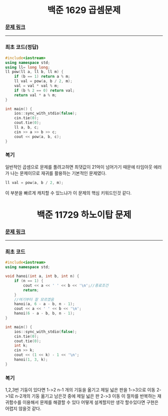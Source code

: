 <h1 align="center">백준 1629 곱셈문제</h1>

### [문제 링크](https://www.acmicpc.net/problem/1629 "1629 곱셈")
---
### 최초 코드(정답)
```cpp
#include<iostream>
using namespace std;
using ll= long long;
ll pow(ll a, ll b, ll m) {
	if (b == 1) return a % m;
	ll val = pow(a, b / 2, m);
	val = val * val % m;
	if (b % 2 == 0) return val;
	return val * a % m;
}

int main() {
	ios::sync_with_stdio(false);
	cin.tie(0);
	cout.tie(0);
	ll a, b, c;
	cin >> a >> b >> c;
	cout << pow(a, b, c);
}
```

### 복기
일반적인 곱셈으로 문제를 풀려고하면 최댓값이 21억이 넘어가기 때문에 타임아웃 에러가 나는 문제이므로 재귀를 활용하는 기본적인 문제였다.
```cpp
ll val = pow(a, b / 2, m);
```
이 부분을 빠르게 캐치할 수 있느냐가 이 문제의 핵심 키워드인것 같다.

<h1 align="center">백준 11729 하노이탑 문제</h1>

### [문제 링크](https://www.acmicpc.net/problem/11729 "11729 하노이탑")

---

### 최초 코드

```cpp
#include<iostream>
using namespace std;

void hanoi(int a, int b, int n) {
	if (n == 1) {
		cout << a << ' ' << b << '\n';//종료조건
		return;
	}
	//여기부터 잘 모르겠음
	hanoi(a, 6 - a - b, n - 1);
	cout << a << ' ' << b << '\n';
	hanoi(6 - a - b, b, n - 1);
}

int main() {
	ios::sync_with_stdio(false);
	cin.tie(0);
	cout.tie(0);
	int k;
	cin >> k;
	cout << (1 << k) - 1 << '\n';
	hanoi(1, 3, k);
}
```
### 복기
1,2,3번 기둥이 있다면
1->2 n-1 개의 기둥을 옮기고 제일 넓은 판을 1->3으로 이동
2->1로 n-2개의 기둥 옮기고 남은것 중에 제일 넓은 판 2->3 이동
이 절차를 반복하는 재귀함수를 이용해서 문제를 해결할 수 있다 어떻게 설계할지만 생각 할수있다면 구현은 어렵지 않을것 같다.